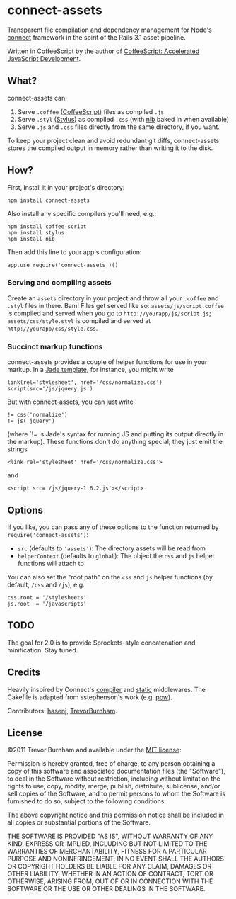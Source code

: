# connect-assets

Transparent file compilation and dependency management for Node's [connect](https://github.com/senchalabs/connect) framework in the spirit of the Rails 3.1 asset pipeline.

Written in CoffeeScript by the author of [CoffeeScript: Accelerated JavaScript Development](http://pragprog.com/book/tbcoffee/coffeescript).

## What?

connect-assets can:

1. Serve `.coffee` ([CoffeeScript](http://coffeescript.org)) files as compiled `.js`
1. Serve `.styl` ([Stylus](http://learnboost.github.com/stylus/)) as compiled `.css` (with [nib](https://github.com/visionmedia/nib) baked in when available)
1. Serve `.js` and `.css` files directly from the same directory, if you want.

To keep your project clean and avoid redundant git diffs, connect-assets stores the compiled output in memory rather than writing it to the disk.

## How?

First, install it in your project's directory:

    npm install connect-assets

Also install any specific compilers you'll need, e.g.:

    npm install coffee-script
    npm install stylus
    npm install nib

Then add this line to your app's configuration:

    app.use require('connect-assets')()

### Serving and compiling assets

Create an `assets` directory in your project and throw all your `.coffee` and `.styl` files in there. Bam! Files get served like so: `assets/js/script.coffee` is compiled and served when you go to `http://yourapp/js/script.js`; `assets/css/style.styl` is compiled and served at `http://yourapp/css/style.css`.

### Succinct markup functions

connect-assets provides a couple of helper functions for use in your markup. In a [Jade template](http://jade-lang.com/), for instance, you might write

    link(rel='stylesheet', href='/css/normalize.css')
    script(src='/js/jquery.js')

But with connect-assets, you can just write

    != css('normalize')
    != js('jquery')

(where `!= is Jade's syntax for running JS and putting its output directly in the markup). These functions don't do anything special; they just emit the strings

    <link rel='stylesheet' href='/css/normalize.css'>

and

    <script src='/js/jquery-1.6.2.js'></script>

## Options

If you like, you can pass any of these options to the function returned by `require('connect-assets')`:

* `src` (defaults to `'assets'`): The directory assets will be read from
* `helperContext` (defaults to `global`): The object the `css` and `js` helper functions will attach to

You can also set the "root path" on the `css` and `js` helper functions (by default, `/css` and `/js`), e.g.

    css.root = '/stylesheets'
    js.root  = '/javascripts'

## TODO

The goal for 2.0 is to provide Sprockets-style concatenation and minification. Stay tuned.

## Credits

Heavily inspired by Connect's [compiler](https://github.com/senchalabs/connect/blob/1.6.4/lib/middleware/compiler.js) and [static](https://github.com/senchalabs/connect/blob/1.6.4/lib/middleware/static.js) middlewares. The Cakefile is adapted from sstephenson's work (e.g. [pow](https://github.com/sstephenson/eco/blob/master/Cakefile)).

Contributors: [hasenj](https://github.com/hasenj), [TrevorBurnham](https://github.com/TrevorBurnham/).

## License

©2011 Trevor Burnham and available under the [MIT license](http://www.opensource.org/licenses/mit-license.php):

Permission is hereby granted, free of charge, to any person obtaining a copy of this software and associated documentation files (the "Software"), to deal in the Software without restriction, including without limitation the rights to use, copy, modify, merge, publish, distribute, sublicense, and/or sell copies of the Software, and to permit persons to whom the Software is furnished to do so, subject to the following conditions:

The above copyright notice and this permission notice shall be included in all copies or substantial portions of the Software.

THE SOFTWARE IS PROVIDED "AS IS", WITHOUT WARRANTY OF ANY KIND, EXPRESS OR IMPLIED, INCLUDING BUT NOT LIMITED TO THE WARRANTIES OF MERCHANTABILITY, FITNESS FOR A PARTICULAR PURPOSE AND NONINFRINGEMENT. IN NO EVENT SHALL THE AUTHORS OR COPYRIGHT HOLDERS BE LIABLE FOR ANY CLAIM, DAMAGES OR OTHER LIABILITY, WHETHER IN AN ACTION OF CONTRACT, TORT OR OTHERWISE, ARISING FROM, OUT OF OR IN CONNECTION WITH THE SOFTWARE OR THE USE OR OTHER DEALINGS IN THE SOFTWARE.